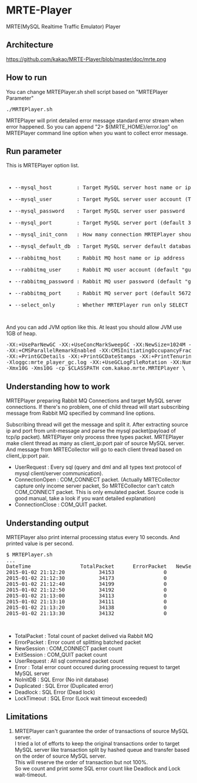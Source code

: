 MRTE-Player
===========

MRTE(MySQL Realtime Traffic Emulator) Player

Architecture
------------
https://github.com/kakao/MRTE-Player/blob/master/doc/mrte.png


How to run
----------
You can change MRTEPlayer.sh shell script based on "MRTEPlayer Parameter"

<pre>
./MRTEPlayer.sh
</pre>

MRTEPlayer will print detailed error message standard error stream when error happened. 
So you can append "2> ${MRTE_HOME}/error.log" on MRTEPlayer command line option when you want to collect error message.  


Run parameter
-------------
This is MRTEPlayer option list.

<pre>
<ul>
<li>--mysql_host		: Target MySQL server host name or ip address (e.g. "127.0.0.1")</li>
<li>--mysql_user		: Target MySQL server user account (This user can access #{mysql_default_db})</li>
<li>--mysql_password	: Target MySQL server user password</li>
<li>--mysql_port		: Target MySQL server port (default 3306)</li>
<li>--mysql_init_conn	: How many connection MRTEPlayer should prepare before replaying user request. You may set this value as many as Source MySQL server connection.</li>
<li>--mysql_default_db	: Target MySQL server default database. MRTEPlayer will set this value as all connection's default database</li>
<li>--rabbitmq_host		: Rabbit MQ host name or ip address</li>
<li>--rabbitmq_user		: Rabbit MQ user account (default "guest") </li>
<li>--rabbitmq_password	: Rabbit MQ user password (default "guest")</li>
<li>--rabbitmq_port		: Rabbit MQ server port (default 5672)</li>
<li>--select_only		: Whether MRTEPlayer run only SELECT query or all query (default "no", you can set only "yes" or "now")</li>
</pre>

And you can add JVM option like this. At least you should allow JVM use 1GB of heap.
<pre>
-XX:+UseParNewGC -XX:+UseConcMarkSweepGC -XX:NewSize=1024M -XX:SurvivorRatio=3 -XX:MaxTenuringThreshold=3 \
-XX:+CMSParallelRemarkEnabled -XX:CMSInitiatingOccupancyFraction=70 -XX:+UseCMSInitiatingOccupancyOnly \
-XX:+PrintGCDetails -XX:+PrintGCDateStamps -XX:+PrintTenuringDistribution -XX:+PrintGCApplicationStoppedTime \
-Xloggc:mrte_player_gc.log -XX:+UseGCLogFileRotation -XX:NumberOfGCLogFiles=10 -XX:GCLogFileSize=20M \
-Xmx10G -Xms10G -cp $CLASSPATH com.kakao.mrte.MRTEPlayer \
</pre>


Understanding how to work
-------------------------
MRTEPlayer preparing Rabbit MQ Connections and target MySQL server connections.
If there's no problem, one of child thread will start subscribing message from Rabbit MQ specified by command line options.

Subscribing thread will get the message and split it. After extracting source ip and port from unit-message and parse the mysql packet(payload of tcp/ip packet).
MRTEPlayer only process three types packet. MRTEPlayer make client thread as many as client_ip:port pair of source MySQL server. And message from MRTECollector will go to each client thread based on client_ip:port pair. 

<ul>
<li>UserRequest		: Every sql (query and dml and all types text protocol of mysql client/server communication).</li>
<li>ConnectionOpen	: COM_CONNECT packet. (Actually MRTECollector capture only income server packet, So MRTECollector can't catch COM_CONNECT packet. This is only emulated packet. Source code is good manual, take a look if you want detailed explanation)</li>
<li>ConnectionClose	: COM_QUIT packet.</li>
</ul>


Understanding output
--------------------
MRTEPlayer also print internal processing status every 10 seconds. And printed value is per second.

<pre>
$ MRTEPlayer.sh
...
DateTime                TotalPacket      ErrorPacket   NewSession   ExitSession      UserRequest        Error (NoInitDB  Duplicated  Deadlock  LockTimeout)
2015-01-02 21:12:20           34153                0            0             0            34154            0 (       0           0         0            0)
2015-01-02 21:12:30           34173                0            0             0            34167            0 (       0           0         0            0)
2015-01-02 21:12:40           34199                0            0             0            34200            0 (       0           0         0            0)
2015-01-02 21:12:50           34192                0            0             0            34192            0 (       0           0         0            0)
2015-01-02 21:13:00           34113                0            0             0            34114            0 (       0           0         0            0)
2015-01-02 21:13:10           34111                0            0             0            34113            0 (       0           0         0            0)
2015-01-02 21:13:20           34138                0            0             0            34134            0 (       0           0         0            0)
2015-01-02 21:13:30           34132                0            0             0            34137            0 (       0           0         0            0)
</pre>
<br>
<ul>
<li>TotalPacket 	: Total count of packet delived via Rabbit MQ</li>
<li>ErrorPacket		: Error count of splitting batched packet</li>
<li>NewSession		: COM_CONNECT packet count</li>
<li>ExitSession		: COM_QUIT packet count</li>
<li>UserRequest		: All sql command packet count</li>
<li>Error			: Total error count occured during processing request to target MySQL server</li>
<li>NoInitDB		: SQL Error (No init database)</li>
<li>Duplicated		: SQL Error (Duplicated error)</li>
<li>Deadlock		: SQL Error (Dead lock)</li>
<li>LockTimeout		: SQL Error (Lock wait timeout exceeded)</li>
</ul>


Limitations
-----------
<ol>
<li>MRTEPlayer can't guarantee the order of transactions of source MySQL server.<br>
   I tried a lot of efforts to keep the original transactions order to target MySQL server like transaction split by hashed queue and transfer based on the order of source MySQL server.<br>
   This will reserve the order of transaction but not 100%.<br>  
   So we count and print some SQL error count like Deadlock and Lock wait-timeout.<br>
</ol>
